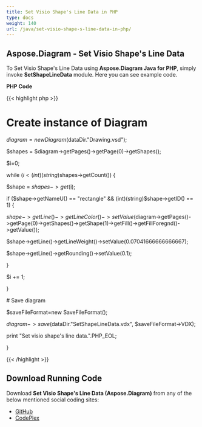 ```yaml
---
title: Set Visio Shape's Line Data in PHP
type: docs
weight: 140
url: /java/set-visio-shape-s-line-data-in-php/
---
```


## **Aspose.Diagram - Set Visio Shape's Line Data**
To Set Visio Shape's Line Data using **Aspose.Diagram Java for PHP**, simply invoke **SetShapeLineData** module. Here you can see example code.

**PHP Code**

{{< highlight php >}}

 # Create instance of Diagram

$diagram = new Diagram($dataDir."Drawing.vsd");

$shapes = $diagram->getPages()->getPage(0)->getShapes();

$i=0;

while ($i<(int)(string)$shapes->getCount()) {

$shape = $shapes->get($i);

if ($shape->getNameU() == "rectangle" && (int)(string)$shape->getID() == 1) {

$shape->getLine()->getLineColor()->setValue($diagram->getPages()->getPage(0)->getShapes()->getShape(1)->getFill()->getFillForegnd()->getValue());

$shape->getLine()->getLineWeight()->setValue(0.07041666666666667);

$shape->getLine()->getRounding()->setValue(0.1);

}

$i += 1;

}

\# Save diagram

$saveFileFormat=new SaveFileFormat();

$diagram->save($dataDir."SetShapeLineData.vdx", $saveFileFormat->VDX);

print "Set visio shape's line data.".PHP_EOL;

}

{{< /highlight >}}
## **Download Running Code**
Download **Set Visio Shape's Line Data (Aspose.Diagram)** from any of the below mentioned social coding sites:

- [GitHub](https://github.com/asposediagram/Aspose.Diagram-for-Java/blob/master/Plugins/Aspose_Diagram_Java_for_PHP/src/aspose/diagram/WorkingwithShapes/SetShapeLineData.php)
- [CodePlex](https://asposediagramjavaphp.codeplex.com/SourceControl/latest#src/aspose/diagram/WorkingwithShapes/SetShapeLineData.php)
